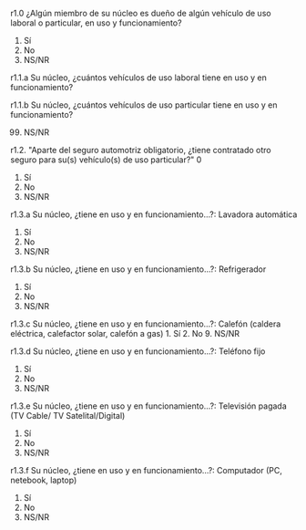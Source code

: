r1.0	¿Algún miembro de su núcleo es dueño de algún
vehículo de uso laboral o	particular, en uso y
funcionamiento?

1.	Sí
2.	No
9.	NS/NR

r1.1.a	Su núcleo, ¿cuántos vehículos de uso laboral tiene en uso y en funcionamiento?

r1.1.b	Su núcleo, ¿cuántos vehículos de uso particular tiene en uso y en funcionamiento?

99.	NS/NR

r1.2.	"Aparte del seguro automotriz obligatorio, ¿tiene contratado otro seguro para su(s) vehículo(s) de uso particular?"	0

1.	Sí
2.	No
9.	NS/NR

r1.3.a	Su núcleo, ¿tiene en uso y en funcionamiento…?: Lavadora automática

1.	Sí
2.	No
9.	NS/NR

r1.3.b	Su núcleo, ¿tiene en uso y en funcionamiento…?: Refrigerador

1.	Sí
2.	No
9.	NS/NR

r1.3.c	Su núcleo, ¿tiene en uso y en funcionamiento…?: Calefón (caldera eléctrica, calefactor solar, calefón a gas)	1.	Sí
2.	No
9.	NS/NR

r1.3.d	Su núcleo, ¿tiene en uso y en funcionamiento…?: Teléfono fijo

1.	Sí
2.	No
9.	NS/NR

r1.3.e	Su núcleo, ¿tiene en uso y en funcionamiento…?: Televisión pagada (TV Cable/ TV Satelital/Digital)

1.	Sí
2.	No
9.	NS/NR

r1.3.f	Su núcleo, ¿tiene en uso y en funcionamiento…?: Computador (PC, netebook, laptop)

1.	Sí
2.	No
9.	NS/NR

